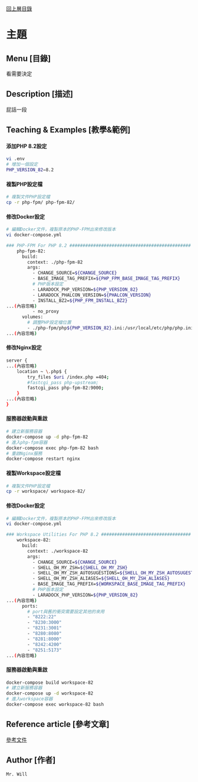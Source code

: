 [回上層目錄](../README.md)

# 主題

## **Menu [目錄]**
看需要決定

## **Description [描述]**
屁話一段

## **Teaching & Examples [教學&範例]**

#### 添加PHP 8.2設定
```bash
vi .env
# 增加一個設定
PHP_VERSION_82=8.2
```

#### 複製PHP設定檔
```bash
# 複製文件PHP設定檔
cp -r php-fpm/ php-fpm-82/
```

#### 修改Docker設定
```bash
# 編輯Docker文件，複製原本的PHP-FPM出來修改版本
vi docker-compose.yml 

### PHP-FPM For PHP 8.2 ##############################################
    php-fpm-82:
      build:
        context: ./php-fpm-82
        args:
          - CHANGE_SOURCE=${CHANGE_SOURCE}
          - BASE_IMAGE_TAG_PREFIX=${PHP_FPM_BASE_IMAGE_TAG_PREFIX}
          # PHP版本設定
          - LARADOCK_PHP_VERSION=${PHP_VERSION_82}
          - LARADOCK_PHALCON_VERSION=${PHALCON_VERSION}
          - INSTALL_BZ2=${PHP_FPM_INSTALL_BZ2}
...(內容忽略)
          - no_proxy
      volumes:
        # 調整PHP設定檔位置
        - ./php-fpm/php${PHP_VERSION_82}.ini:/usr/local/etc/php/php.ini
...(內容忽略)
```

#### 修改Nginx設定
```bash
server {
...(內容忽略)
    location ~ \.php$ {
        try_files $uri /index.php =404;
        #fastcgi_pass php-upstream;
        fastcgi_pass php-fpm-82:9000;
    }
...(內容忽略)
}
```

#### 服務器啟動與重啟
```bash
# 建立新服務容器
docker-compose up -d php-fpm-82
# 進入php-fpm容器
docker-compose exec php-fpm-82 bash
# 重啟Nginx服務
docker-compose restart nginx
```

#### 複製Workspace設定檔
```bash
# 複製文件PHP設定檔
cp -r workspace/ workspace-82/
```

#### 修改Docker設定
```bash
# 編輯Docker文件，複製原本的PHP-FPM出來修改版本
vi docker-compose.yml 

### Workspace Utilities For PHP 8.2 ##################################
    workspace-82:
      build:
        context: ./workspace-82
        args:
          - CHANGE_SOURCE=${CHANGE_SOURCE}
          - SHELL_OH_MY_ZSH=${SHELL_OH_MY_ZSH}
          - SHELL_OH_MY_ZSH_AUTOSUGESTIONS=${SHELL_OH_MY_ZSH_AUTOSUGESTIONS}
          - SHELL_OH_MY_ZSH_ALIASES=${SHELL_OH_MY_ZSH_ALIASES}
          - BASE_IMAGE_TAG_PREFIX=${WORKSPACE_BASE_IMAGE_TAG_PREFIX}
          # PHP版本設定
          - LARADOCK_PHP_VERSION=${PHP_VERSION_82}
...(內容忽略)
      ports:
        # port與舊的衝突需要設定其他的來用
        - "8222:22"
        - "8230:3000"
        - "8231:3001"
        - "8280:8080"
        - "8281:8000"
        - "8242:4200"
        - "8251:5173"
...(內容忽略)
```

#### 服務器啟動與重啟
```bash
docker-compose build workspace-82
# 建立新服務容器
docker-compose up -d workspace-82
# 進入workspace容器
docker-compose exec workspace-82 bash
```

## **Reference article [參考文章]**
[參考文件](網址)

## **Author [作者]**
`Mr. Will`
